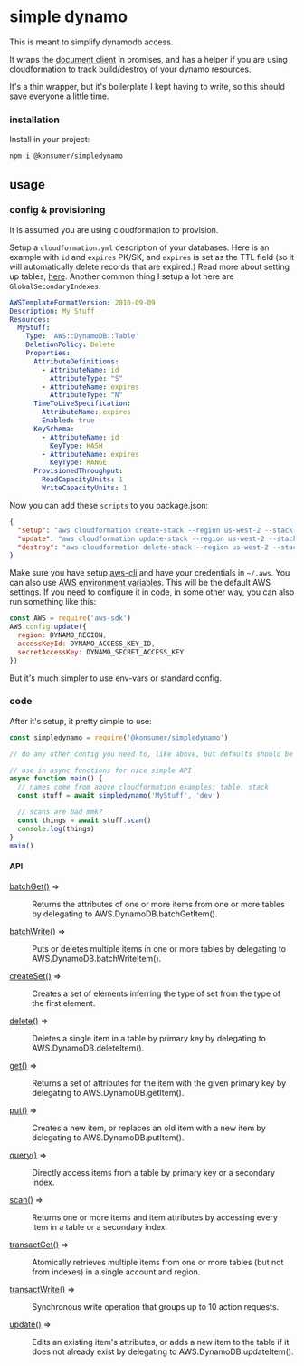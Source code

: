 # simple dynamo

This is meant to simplify dynamodb access.

It wraps the [document client](https://docs.aws.amazon.com/sdk-for-javascript/v2/developer-guide/dynamodb-example-document-client.html) in promises, and has a helper if you are using cloudformation to track build/destroy of your dynamo resources.

It's a thin wrapper, but it's boilerplate I kept having to write, so this should save everyone a little time.

### installation

Install in your project:

```sh
npm i @konsumer/simpledynamo
```

## usage

### config & provisioning

It is assumed you are using cloudformation to provision.

Setup a `cloudformation.yml` description of your databases. Here is an example with `id` and `expires` PK/SK, and `expires` is set as the TTL field (so it will automatically delete records that are expired.) Read more about setting up tables, [here](https://docs.aws.amazon.com/AWSCloudFormation/latest/UserGuide/aws-resource-dynamodb-table.html). Another common thing I setup a lot here are `GlobalSecondaryIndexes`.

```yml
AWSTemplateFormatVersion: 2010-09-09
Description: My Stuff
Resources:
  MyStuff:
    Type: 'AWS::DynamoDB::Table'
    DeletionPolicy: Delete
    Properties:
      AttributeDefinitions:
        - AttributeName: id
          AttributeType: "S"
        - AttributeName: expires
          AttributeType: "N"
      TimeToLiveSpecification:
        AttributeName: expires
        Enabled: true
      KeySchema:
        - AttributeName: id
          KeyType: HASH
        - AttributeName: expires
          KeyType: RANGE
      ProvisionedThroughput:
        ReadCapacityUnits: 1
        WriteCapacityUnits: 1
```

Now you can add these `scripts` to you package.json:

```json
{
  "setup": "aws cloudformation create-stack --region us-west-2 --stack-name dev --template-body file://cloudformation.yml",
  "update": "aws cloudformation update-stack --region us-west-2 --stack-name dev --template-body file://cloudformation.yml",
  "destroy": "aws cloudformation delete-stack --region us-west-2 --stack-name dev"
}
```

Make sure you have setup [aws-cli](https://aws.amazon.com/cli/) and have your credentials in `~/.aws`. You can also use [AWS environment variables](https://docs.aws.amazon.com/cli/latest/userguide/cli-configure-envvars.html). This will be the default AWS settings. If you need to configure it in code, in some other way, you can also run something like this:

```js
const AWS = require('aws-sdk')
AWS.config.update({
  region: DYNAMO_REGION,
  accessKeyId: DYNAMO_ACCESS_KEY_ID,
  secretAccessKey: DYNAMO_SECRET_ACCESS_KEY
})
```

But it's much simpler to use env-vars or standard config.

### code

After it's setup, it pretty simple to use:

```js
const simpledynamo = require('@konsumer/simpledynamo')

// do any other config you need to, like above, but defaults should be fine, if everything is setup right.

// use in async functions for nice simple API
async function main() {
  // names come from above cloudformation examples: table, stack
  const stuff = await simpledynamo('MyStuff', 'dev')

  // scans are bad mmk?
  const things = await stuff.scan()
  console.log(things)
}
main()
```

#### API

<dl>
<dt><a href="https://docs.aws.amazon.com/AWSJavaScriptSDK/latest/AWS/DynamoDB/DocumentClient.html#batchGet-property">batchGet()</a> ⇒</dt>
<dd><p>Returns the attributes of one or more items from one or more tables by delegating to AWS.DynamoDB.batchGetItem().</p>
</dd>
<dt><a href="https://docs.aws.amazon.com/AWSJavaScriptSDK/latest/AWS/DynamoDB/DocumentClient.html#batchWrite-property">batchWrite()</a> ⇒</dt>
<dd><p>Puts or deletes multiple items in one or more tables by delegating to AWS.DynamoDB.batchWriteItem().</p>
</dd>
<dt><a href="https://docs.aws.amazon.com/AWSJavaScriptSDK/latest/AWS/DynamoDB/DocumentClient.html#createSet-property">createSet()</a> ⇒</dt>
<dd><p>Creates a set of elements inferring the type of set from the type of the first element.</p>
</dd>
<dt><a href="https://docs.aws.amazon.com/AWSJavaScriptSDK/latest/AWS/DynamoDB/DocumentClient.html#delete-property">delete()</a> ⇒</dt>
<dd><p>Deletes a single item in a table by primary key by delegating to AWS.DynamoDB.deleteItem().</p>
</dd>
<dt><a href="https://docs.aws.amazon.com/AWSJavaScriptSDK/latest/AWS/DynamoDB/DocumentClient.html#get-property">get()</a> ⇒</dt>
<dd><p>Returns a set of attributes for the item with the given primary key by delegating to AWS.DynamoDB.getItem().</p>
</dd>
<dt><a href="https://docs.aws.amazon.com/AWSJavaScriptSDK/latest/AWS/DynamoDB/DocumentClient.html#put-property">put()</a> ⇒</dt>
<dd><p>Creates a new item, or replaces an old item with a new item by delegating to AWS.DynamoDB.putItem().</p>
</dd>
<dt><a href="https://docs.aws.amazon.com/AWSJavaScriptSDK/latest/AWS/DynamoDB/DocumentClient.html#query-property">query()</a> ⇒</dt>
<dd><p>Directly access items from a table by primary key or a secondary index.</p>
</dd>
<dt><a href="https://docs.aws.amazon.com/AWSJavaScriptSDK/latest/AWS/DynamoDB/DocumentClient.html#scan-property">scan()</a> ⇒</dt>
<dd><p>Returns one or more items and item attributes by accessing every item in a table or a secondary index.</p>
</dd>
<dt><a href="https://docs.aws.amazon.com/AWSJavaScriptSDK/latest/AWS/DynamoDB/DocumentClient.html#transactGet-property">transactGet()</a> ⇒</dt>
<dd><p>Atomically retrieves multiple items from one or more tables (but not from indexes) in a single account and region.</p>
</dd>
<dt><a href="https://docs.aws.amazon.com/AWSJavaScriptSDK/latest/AWS/DynamoDB/DocumentClient.html#transactWrite-property">transactWrite()</a> ⇒</dt>
<dd><p>Synchronous write operation that groups up to 10 action requests.</p>
</dd>
<dt><a href="https://docs.aws.amazon.com/AWSJavaScriptSDK/latest/AWS/DynamoDB/DocumentClient.html#update-property">update()</a> ⇒</dt>
<dd><p>Edits an existing item&#39;s attributes, or adds a new item to the table if it does not already exist by delegating to AWS.DynamoDB.updateItem().</p>
</dd>
</dl>
